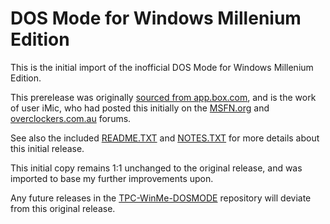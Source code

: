 # DOS Mode for Windows Millenium Edition

This is the initial import of the inofficial DOS Mode for Windows Millenium Edition.

This prerelease was originally [sourced from app.box.com](https://app.box.com/s/jfiy8p0m2p2vbvh4zzolznh3lp2yanfe),
and is the work of user iMic, who had posted this initially on the [MSFN.org](https://msfn.org/board/topic/184833-full-featured-real-mode-dos-in-windows-millennium/)
and [overclockers.com.au](https://forums.overclockers.com.au/threads/showing-windows-me-some-love.1311910/page-2#post-19360466) forums.

See also the included [README.TXT](README.TXT) and [NOTES.TXT](NOTES.TXT) for more details about this initial release.

This initial copy remains 1:1 unchanged to the original release, and was imported to base my further
improvements upon.

Any future releases in the [TPC-WinMe-DOSMODE](https://github.com/gpdm/TPC-WinMe-DOSMODE) repository will deviate
from this original release.
